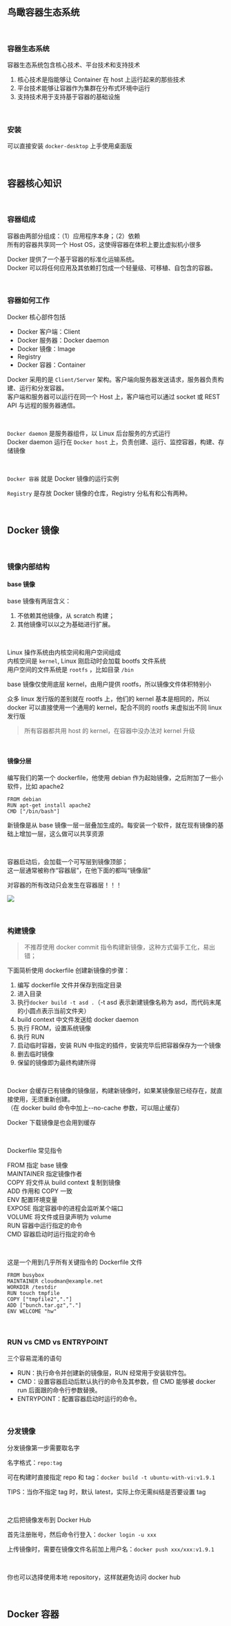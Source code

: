## 鸟瞰容器生态系统

<br>

### 容器生态系统

容器生态系统包含核心技术、平台技术和支持技术

1. 核心技术是指能够让 Container 在 host 上运行起来的那些技术
2. 平台技术能够让容器作为集群在分布式环境中运行
3. 支持技术用于支持基于容器的基础设施

<br>

### 安装

可以直接安装 `docker-desktop` 上手使用桌面版

<br>

## 容器核心知识

<br>

### 容器组成

容器由两部分组成：（1）应用程序本身；（2）依赖  
所有的容器共享同一个 Host OS，这使得容器在体积上要比虚拟机小很多

Docker 提供了一个基于容器的标准化运输系统。  
Docker 可以将任何应用及其依赖打包成一个轻量级、可移植、自包含的容器。

<br>

### 容器如何工作

Docker 核心部件包括

- Docker 客户端：Client
- Docker 服务器：Docker daemon
- Docker 镜像：Image
- Registry
- Docker 容器：Container

Docker 采用的是 `Client/Server` 架构。客户端向服务器发送请求，服务器负责构建、运行和分发容器。  
客户端和服务器可以运行在同一个 Host 上，客户端也可以通过 socket 或 REST API 与远程的服务器通信。

<br>

`Docker daemon` 是服务器组件，以 Linux 后台服务的方式运行  
Docker daemon 运行在 `Docker host` 上，负责创建、运行、监控容器，构建、存储镜像

<br>

`Docker 容器` 就是 Docker 镜像的运行实例

`Registry` 是存放 Docker 镜像的仓库，Registry 分私有和公有两种。

<br>

## Docker 镜像

<br>

### 镜像内部结构

#### base 镜像

base 镜像有两层含义：

1. 不依赖其他镜像，从 scratch 构建；
2. 其他镜像可以以之为基础进行扩展。

<br>

Linux 操作系统由内核空间和用户空间组成  
内核空间是 `kernel`, Linux 刚启动时会加载 bootfs 文件系统  
用户空间的文件系统是 `rootfs` ，比如目录 `/bin`

base 镜像仅使用底层 kernel，由用户提供 rootfs，所以镜像文件体积特别小

众多 linux 发行版的差别就在 rootfs 上，他们的 kernel 基本是相同的，所以 docker 可以直接使用一个通用的 kernel，配合不同的 rootfs 来虚拟出不同 linux 发行版

> 所有容器都共用 host 的 kernel，在容器中没办法对 kernel 升级

<br>

#### 镜像分层

编写我们的第一个 dockerfile，他使用 debian 作为起始镜像，之后附加了一些小软件，比如 apache2

```
FROM debian
RUN apt-get install apache2
CMD ["/bin/bash"]
```

新镜像是从 base 镜像一层一层叠加生成的。每安装一个软件，就在现有镜像的基础上增加一层，这么做可以共享资源

<br>

容器启动后，会加载一个可写层到镜像顶部；  
这一层通常被称作“容器层”，在他下面的都叫“镜像层”

对容器的所有改动只会发生在容器层！！！

![](../img/docker/5d/d1.png)

<br>

### 构建镜像

> 不推荐使用 docker commit 指令构建新镜像，这种方式偏手工化，易出错；

下面简析使用 dockerfile 创建新镜像的步骤：

1. 编写 dockerfile 文件并保存到指定目录
2. 进入目录
3. 执行`docker build -t asd .`（-t asd 表示新建镜像名称为 asd，而代码末尾的小圆点表示当前文件夹）
4. build context 中文件发送给 docker daemon
5. 执行 FROM，设置系统镜像
6. 执行 RUN
7. 启动临时容器，安装 RUN 中指定的插件，安装完毕后把容器保存为一个镜像
8. 删去临时镜像
9. 保留的镜像即为最终构建所得

<br>

Docker 会缓存已有镜像的镜像层，构建新镜像时，如果某镜像层已经存在，就直接使用，无须重新创建。  
（在 docker build 命令中加上--no-cache 参数，可以阻止缓存）

Docker 下载镜像是也会用到缓存

<br>

Dockerfile 常见指令

FROM 指定 base 镜像  
MAINTAINER 指定镜像作者  
COPY 将文件从 build context 复制到镜像  
ADD 作用和 COPY 一致  
ENV 配置环境变量  
EXPOSE 指定容器中的进程会监听某个端口  
VOLUME 将文件或目录声明为 volume  
RUN 容器中运行指定的命令  
CMD 容器启动时运行指定的命令

<br>

这是一个用到几乎所有关键指令的 Dockerfile 文件

```
FROM busybox
MAINTAINER cloudman@example.net
WORKDIR /testdir
RUN touch tmpfile
COPY ["tmpfile2","."]
ADD ["bunch.tar.gz","."]
ENV WELCOME "hw"
```

<br>

### RUN vs CMD vs ENTRYPOINT

三个容易混淆的语句

- RUN：执行命令并创建新的镜像层，RUN 经常用于安装软件包。
- CMD：设置容器启动后默认执行的命令及其参数，但 CMD 能够被 docker run 后面跟的命令行参数替换。
- ENTRYPOINT：配置容器启动时运行的命令。

<br>

### 分发镜像

分发镜像第一步需要取名字

名字格式：`repo:tag`

可在构建时直接指定 repo 和 tag：`docker build -t ubuntu-with-vi:v1.9.1`

TIPS：当你不指定 tag 时，默认 latest，实际上你无需纠结是否要设置 tag

<br>

之后把镜像发布到 Docker Hub

首先注册账号，然后命令行登入：`docker login -u xxx`

上传镜像时，需要在镜像文件名前加上用户名：`docker push xxx/xxx:v1.9.1`

<br>

你也可以选择使用本地 repository，这样就避免访问 docker hub

<br>

## Docker 容器

<br>

